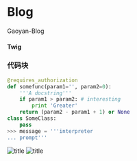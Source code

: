# Blog
Gaoyan-Blog

#### Twig

### 代码块
``` python
@requires_authorization
def somefunc(param1='', param2=0):
    '''A docstring'''
    if param1 > param2: # interesting
        print 'Greater'
    return (param2 - param1 + 1) or None
class SomeClass:
    pass
>>> message = '''interpreter
... prompt'''
```
![title](https://i.imgur.com/CQERGi7.jpg)
![title](https://i.loli.net/2019/02/23/5c713ab1eb45d.jpg)